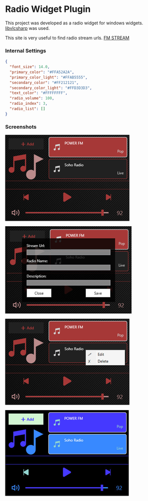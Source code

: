 # Radio Widget Plugin

This project was developed as a radio widget for windows widgets.
[libvlcsharp](https://github.com/videolan/libvlcsharp) was used.

This site is very useful to find radio stream urls.
[FM STREAM](https://fmstream.org/index.php?c=FT)

### Internal Settings

```json
{
  "font_size": 14.0,
  "primary_color": "#FFA52A2A",
  "primary_color_light": "#FFAB5555",
  "secondary_color": "#FF212121",
  "secondary_color_light": "#FFD3D3D3",
  "text_color": "#FFFFFFFF",
  "radio_volume": 100,
  "radio_index": 3,
  "radio_list": []
}
```

### Screenshots

![radio](https://raw.githubusercontent.com/emretulek/Radio/refs/heads/master/sc_radio/radio_1.jpg)


![radio_add](https://raw.githubusercontent.com/emretulek/Radio/refs/heads/master/sc_radio/radio_2.jpg)


![radio_edit](https://raw.githubusercontent.com/emretulek/Radio/refs/heads/master/sc_radio/radio_3.jpg)


![radio_skin](https://raw.githubusercontent.com/emretulek/Radio/refs/heads/master/sc_radio/radio_4.jpg)




